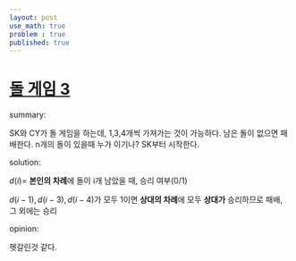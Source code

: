 ```yaml
---
layout: post
use_math: true
problem : true
published: true
---
```

# [돌 게임 3](https://www.acmicpc.net/problem/9657)

summary: 

SK와 CY가 돌 게임을 하는데, 1,3,4개씩 가져가는 것이 가능하다. 남은 돌이 없으면 패배한다. n개의 돌이 있을때 누가 이기나? SK부터 시작한다.

solution:

$d(i)=$ **본인의 차례**에 돌이 i개 남았을 때, 승리 여부(0/1)

$d(i-1), d(i-3), d(i-4)$가 모두 1이면 **상대의 차례**에 모두 **상대가** 승리하므로 패배, 그 외에는 승리

opinion:

헷갈린것 같다.